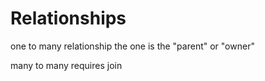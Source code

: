 # Relationships
one to many relationship
the one is the "parent" or "owner"

many to many 
requires join

